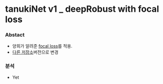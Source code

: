 # tanukiNet v1 _ deepRobust with focal loss

### Abstact
- 양희가 알려준 [focal loss](https://github.com/mkocabas/focal-loss-keras/blob/master/focal_loss.py)를 적용.
- [다른 저장소](https://github.com/umbertogriffo/focal-loss-keras/blob/master/losses.py)버전으로 변경

### 분석
- Yet